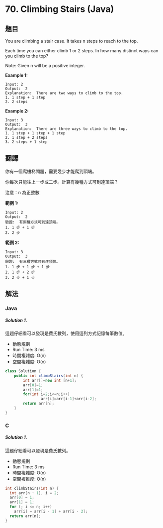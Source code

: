 #  70. Climbing Stairs (Java)

## 題目

You are climbing a stair case. It takes n steps to reach to the top.

Each time you can either climb 1 or 2 steps. In how many distinct ways can you climb to the top?

Note: Given n will be a positive integer.


**Example 1:**
```
Input: 2
Output:  2
Explanation:  There are two ways to climb to the top.
1. 1 step + 1 step
2. 2 steps
```
**Example 2:**
```
Input: 3
Output:  3
Explanation:  There are three ways to climb to the top.
1. 1 step + 1 step + 1 step
2. 1 step + 2 steps
3. 2 steps + 1 step
```

## 翻譯

你有一個爬樓梯問題，需要幾步才能爬到頂端。

你每次只能往上一步或二步。計算有幾種方式可到達頂端？

注意：n 為正整數

**範例 1:**
```
Input: 2
Output:  2
驗證:  有兩種方式可到達頂端。
1. 1 步 + 1 步
2. 2 步
```
**範例 2:**
```
Input: 3
Output:  3
驗證:  有三種方式可到達頂端。
1. 1 步 + 1 步 + 1 步
2. 1 步 + 2 步
3. 2 步 + 1 步
```

## 解法

### Java

##### Solution 1.

這題仔細看可以發現是費氏數列，使用這列方式記錄每筆數值。

- 動態規劃
- Run Time: 3 ms
- 時間複雜度: O(n)
- 空間複雜度: O(n)

```java
class Solution {
    public int climbStairs(int n) {
        int arr[]=new int [n+1];
        arr[0]=1;
        arr[1]=1;
        for(int i=2;i<=n;i++)
        		arr[i]=arr[i-1]+arr[i-2];
        return arr[n];
    }
}
```

### C

##### Solution 1.

這題仔細看可以發現是費氏數列。

- 動態規劃
- Run Time: 3 ms
- 時間複雜度: O(n)
- 空間複雜度: O(n)

```C
int climbStairs(int n) {
  int arr[n + 1], i = 2;
  arr[0] = 1;
  arr[1] = 1;
  for (; i <= n; i++)
    arr[i] = arr[i - 1] + arr[i - 2];
  return arr[n];
}
```